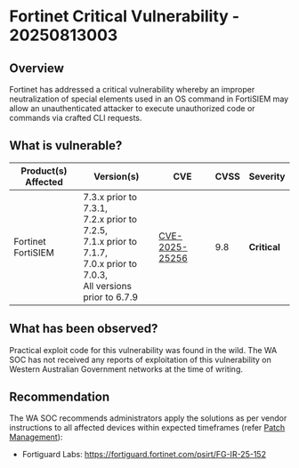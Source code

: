 # Fortinet Critical Vulnerability - 20250813003

## Overview

Fortinet has addressed a critical vulnerability whereby an improper neutralization of special elements used in an OS command in FortiSIEM may allow an unauthenticated attacker to execute unauthorized code or commands via crafted CLI requests.

## What is vulnerable?

| Product(s) Affected | Version(s) | CVE                                                                                                                                      | CVSS         | Severity                                                       |
| ------------------- | ---------- | ---------------------------------------------------------------------------------------------------------------------------------------- | ------------ | -------------------------------------------------------------- |
| Fortinet FortiSIEM   | 7.3.x prior to 7.3.1,<br/> 7.2.x prior to 7.2.5, <br/> 7.1.x prior to 7.1.7,<br/> 7.0.x prior to 7.0.3, <br/> All versions prior to 6.7.9 | [CVE-2025-25256](https://nvd.nist.gov/vuln/detail/CVE-2025-25256)             | 9.8      | **Critical**        

## What has been observed?

Practical exploit code for this vulnerability was found in the wild. The WA SOC has not received any reports of exploitation of this vulnerability on Western Australian Government networks at the time of writing.

## Recommendation

The WA SOC recommends administrators apply the solutions as per vendor instructions to all affected devices within expected timeframes (refer [Patch Management](../guidelines/patch-management.md)):

- Fortiguard Labs: <https://fortiguard.fortinet.com/psirt/FG-IR-25-152>

